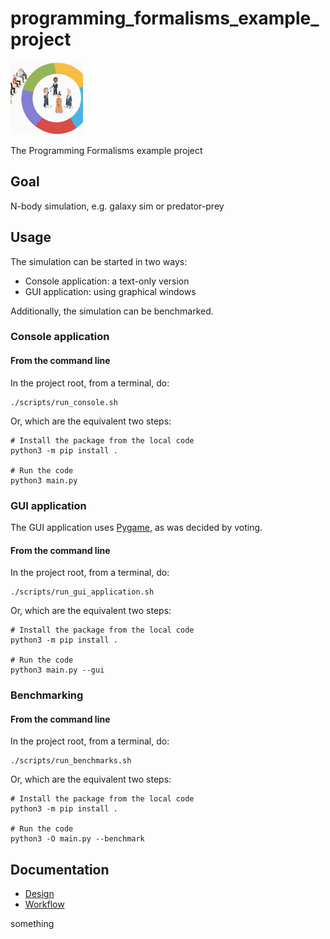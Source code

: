 # programming_formalisms_example_project

![](images/programming_formalisms_teacher_team_logo_116x116.png)

The Programming Formalisms example project

## Goal

N-body simulation, e.g. galaxy sim or predator-prey

## Usage

The simulation can be started in two ways:

 * Console application: a text-only version
 * GUI application: using graphical windows

Additionally, the simulation can be benchmarked.

### Console application

#### From the command line

In the project root, from a terminal, do:

```
./scripts/run_console.sh
```

Or, which are the equivalent two steps:

```
# Install the package from the local code
python3 -m pip install .

# Run the code
python3 main.py
```

### GUI application

The GUI application uses [Pygame](https://www.pygame.org),
as was decided by voting.

#### From the command line

In the project root, from a terminal, do:

```
./scripts/run_gui_application.sh
```

Or, which are the equivalent two steps:

```
# Install the package from the local code
python3 -m pip install .

# Run the code
python3 main.py --gui
```

### Benchmarking

#### From the command line

In the project root, from a terminal, do:

```
./scripts/run_benchmarks.sh
```

Or, which are the equivalent two steps:

```
# Install the package from the local code
python3 -m pip install .

# Run the code
python3 -O main.py --benchmark
```

## Documentation

 * [Design](design/README.md)
 * [Workflow](workflow/README.md)

something
